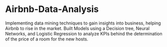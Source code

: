 # Airbnb-Data-Analysis
Implementing data mining techniques to gain insights into business, helping Airbnb to rise in the market.
Built Models using a Decision tree, Neural Networks, and Logistic Regression to analyze KPIs behind the
determination of the price of a room for the new hosts.
